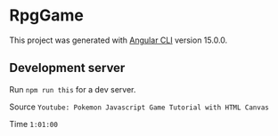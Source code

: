 # RpgGame

This project was generated with [Angular CLI](https://github.com/angular/angular-cli) version 15.0.0.

## Development server

Run `npm run this` for a dev server.

Source `Youtube: Pokemon Javascript Game Tutorial with HTML Canvas`

Time `1:01:00`
